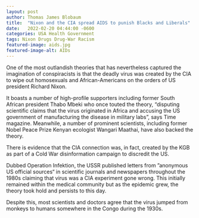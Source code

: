 ```yaml
---
layout: post
author: Thomas James Blobaum 
title:  "Nixon and the CIA spread AIDS to punish Blacks and Liberals"
date:   2022-02-20 04:44:00 -0600
categories: USA Health Government
tags: Nixon Drugs Drug-War Racism 
featured-image: aids.jpg
featured-image-alt: AIDs
---
```

One of the most outlandish theories that has nevertheless captured the imagination of conspiracists is that the deadly virus was created by the CIA to wipe out homosexuals and African-Americans on the orders of US president Richard Nixon.

It boasts a number of high-profile supporters including former South African president Thabo Mbeki who once touted the theory, “disputing scientific claims that the virus originated in Africa and accusing the US government of manufacturing the disease in military labs”, says Time magazine. Meanwhile, a number of prominent scientists, including former Nobel Peace Prize Kenyan ecologist Wangari Maathai, have also backed the theory.

There is evidence that the CIA connection was, in fact, created by the KGB as part of a Cold War disinformation campaign to discredit the US.

Dubbed Operation Infektion, the USSR published letters from ”anonymous US official sources“ in scientific journals and newspapers throughout the 1980s claiming that virus was a CIA experiment gone wrong. This initially remained within the medical community but as the epidemic grew, the theory took hold and persists to this day.

Despite this, most scientists and doctors agree that the virus jumped from monkeys to humans somewhere in the Congo during the 1930s.

<a href="https://en.wikipedia.org/wiki/Discredited_HIV/AIDS_origins_theories" data-iframely-url></a>


